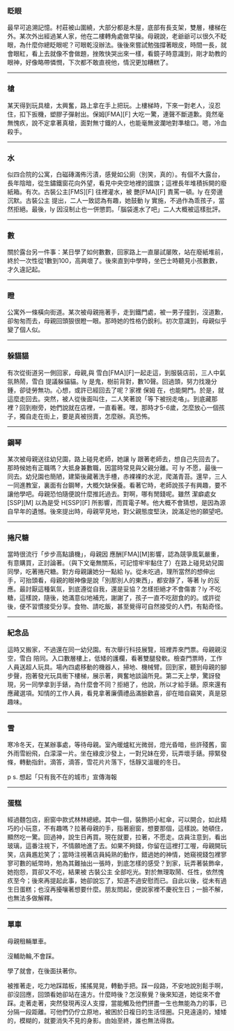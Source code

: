 ### 眨眼
最早可追溯記憶。村莊被山圍繞，大部分都是木屋，底部有長支架，雙層，樓梯在外。某次外出經過某人家，他在二樓轉角處做早操。母親說，老爺爺可以很久不眨眼，為什麼你總眨眼呢？可眼乾沒辦法。後後來嘗試勉強撐著眼皮，時間一長，就會眼紅，看上去就像不會做題，挫敗快哭出來一樣，看鏡子時意識到，剛才助教的眼神，好像略帶憐憫，下次都不敢直視他，情況更加糟糕了。

---
### 槍
某天得到玩具槍，太興奮，路上拿在手上把玩。上樓梯時，下來一對老人，沒忍住，扣下扳機，塑膠子彈射出。保姆[FMA][F] 大吃一驚，連聲不斷道歉。竟然毫無愧疚，說不定拿著真槍，面對無寸鐵的人，也能毫無波瀾地對準槍口。嗯，冷血殺手。

---
### 水
似四合院的公寓，白磁磚滿佈污漬，感覺如公廁（別笑，真的）。有個不大露台，長年陰暗，從生鏽鐵窗花向外望，看見中央空地裡的國旗；這裡長年堆積拆開的廢紙箱。有次。古裝公主[FMS][F] 往裡灌水，被 艷[FMA][F] 責罵一頓。ly 在旁邊沉默。古裝公主 提出，二人一致認為有趣，她鼓動 ly 實施，不過作為乖孩子，當然拒絕。最後，ly 因沒制止也一併懲罰。「腦袋進水了吧」二人大概被這樣批評。

---
### 數
關於露台另一件事：某日學了如何數數，回家路上一直屡試屡敗，站在廢紙堆前，終於一次性從1數到100，高興壞了。後來直到中學時，坐巴士時聽見小孩數數，才久違記起。

---
### 瞪
公寓外一條橫向街道。某次被母親拖著手，走到鐵門處，被一男子撞到，沒道歉，卻匆匆而去，母親回頭狠很瞪一眼。那時她的性格仍銳利。初次意識到，母親似乎變了個人似。

---
### 躲貓貓
有次從街道另一側回家，母親,與 雪白[FMA][F]一起走這，到服裝店前，三人中氣氛熱鬧，雪白 提議躲貓貓。ly 是鬼，樹前背對，數10聲。回過頭，努力找幾分鍾，卻徒勞無功。心想，或許已經回去了呢？家裡 保姆 在，也能開門。於是，就這麼走回去。突然，被人從後面叫住，二人笑著說「等下被拐走咯」。到底藏那裡？回到樹旁，她們說就在店裡，一直看著。嘿，那時才5-6歲，怎麼放心一個孩子，獨自走在街上，要是真被拐賣，怎麼辦。真恐怖。

---
### 鋼琴
某次被母親送往幼兒園，路上碰見老師，她讓 ly 跟著老師去，想自己先回去了。那時候她有正職嗎？大抵身兼數職，因當時常見與父親分離。可 ly 不愿，最後一同去。幼兒園也簡陋，建築後藏著洗手槽，赤裸裸的水泥，爬滿青苔。還早，三人一同進教室，裏面有台鋼琴，大概欠缺保養。看著它時，老師說孩子有興趣，要不讓他學吧。母親恐怕隨便說什麼推託過去。對啊，哪有閒錢呢。雖然 潔癖處女[SSP][M] 以為是受 H[SSP][F] 所影響，而買電子琴。他大概不會猜想，是因為源自早年的遺憾。後來提出時，母親罕見地，對父親態度堅決，說滿足他的願望吧。

---
### 捲尺糖
當時很流行「步步高點讀機」，母親因 應酬[FMA][M]影響，認為競爭風氣嚴重，有意購買，正討論著。（與下文毫無關系，可記憶牢牢黏住了）在路上碰見幼兒園同學，吃著捲尺糖。對方母親讓她分一點給 ly。從未吃過，理所當然的想伸出手，可抬頭看，母親的眼神像是說「別那別人的東西」，都安靜了，等著 ly 的反應。最討厭這種氣氛，到底遵從自我，還是妥協？怎樣拒絕才不會傷害？ly 不吃糖，這樣說，隨後，她滿意似地補充，謝謝了，孩子一直不吃甜食的的。或許從後，便不習慣接受分享。食物、請吃飯，甚至覺得可自然接受的人們，有點奇怪。

---
### 紀念品
這時又搬家，不過還在同一幼兒園。有次舉行科技展覽，班裡弄來門票。母親親沒空，雪白 陪同。入口數層樓上，低矮的護欄，看著雙腿發軟。檢查門票時，工作人員送超人玩具。場內四處移動的機器人，掃地、機械臂。回到家，聽到母親的腳步聲，抱著發光玩具衝下樓梯，展示著，興奮地談論所見。第二天上學，驚訝發現，另一同學拿到手錶，為什麼會不同？拒絕了，他說，所以才給手錶。原來還有應藏選項。知情的工作人員，看見拿著廉價禮品滿臉歡喜，卻在暗自竊笑，真是惡趣味。

---
### 雪
寒冷冬天，在某辦事處，等待母親。室內暖爐紅光微弱，燈光昏暗，些許殘舊，窗外雨雪紛飛，白濛濛一片。坐在綠皮沙發上，一對兄妹在旁，玩弄壞手錶。擰緊發條，轉動指針。滴答，滴答，雪花片片落下，恬靜又溫暖的冬日。

p s. 想起「只有我不在的城市」宣傳海報

---
### 蛋糕
經過麵包店，廚窗中款式林林總總。其中一個，裝飾把小紅傘，可以開合，如此精巧的小玩意，不有趣嗎？拉著母親的手，指著廚窗，想要那個，這樣說。她頓住，顯然吃一驚。回過神，說生日再買。現在就要，拉著，不愿走。店員注意到，看出玻璃，這番注視下，不情願地進了去。如果不夠錢，你留在這裡打工喔，母親開玩笑，店員尷尬笑了；當時注視著店員純熟的動作，錯過她的神情，她窺視錢包裡寥寥可數的紙幣時，勉為其難抽出一張時，到底怎樣的感受？到家，玩弄著裝飾傘，她抱怨，買卻又不吃，結果被 古裝公主 全部吃光。對於無理取鬧、任性，依然愧疚至今；後來再提起此事，她卻說忘了，知道不過安慰而已。自此以後，從未有過生日蛋糕；也沒再擾嚷著想要什麼。朋友問起，便說家裡不慶祝生日；一臉不解，也無法多做解釋。

---
### 單車
母親租輛單車。

沒輔助輪,不會踩。

學了就會，在後面扶著你。

被推著走，吃力地踩踏板，搖搖晃晃，轉動手把。踩一段路，不安地說別鬆手啊，卻沒回應，回頭看她卻站在遠方。什麼時後？怎沒察覺？後來知道，她從來不會踩。走著走著，突然發現再沒人支撐，當能觸及他們拼盡一生也無能為力的事，已分隔一段距離。可他們仍佇立原地，被困於日複日的生活怪圈。只見遠遠的，矮矮的，模糊的，就要消失不見的身影。由始至終，誰也無法得救。
